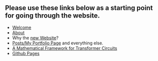 ---
---

## Please use these links below as a starting point for going through the website.

* [Welcome](Posts/Welcome.md)
* [About](Posts/About.md)
* Why the [new Website](Posts/New%20Website.md)?
* [Posts/My Portfolio Page](Posts/My%20Portfolio%20Page.md) and everything else.
* [A Mathematical Framework for Transformer Circuits](Transformers/A%20Mathematical%20Framework%20for%20Transformer%20Circuits.md)
* [Github Pages](Posts/Github%20Pages.md)
